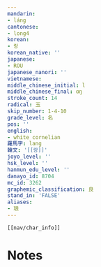 ```yaml
---
mandarin:
- láng
cantonese:
- long4
korean:
- 랑
korean_native: ''
japanese:
- ROU
japanese_nanori: ''
vietnamese:
middle_chinese_initial: l
middle_chinese_final: ɑŋ
stroke_count: 14
radical: 玉
skip_number: 1-4-10
grade_level: 名
pos: ''
english:
- white cornelian
羅馬字: lang
韓文: '[[랑]]'
joyo_level: ''
hsk_level: ''
hanmun_edu_level: ''
danayo_id: 8704
mc_id: 3262
graphemic_classification: 良
stand_in: 'FALSE'
aliases:
- 琅
---
```

```meta-bind-embed
[[nav/char_info]]
```

# Notes
